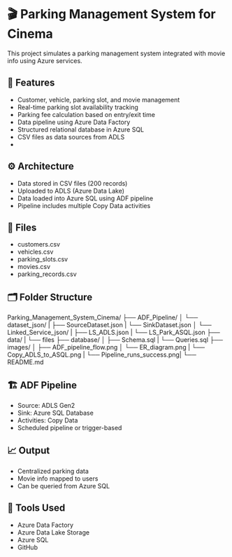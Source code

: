 # 🎬 Parking Management System for Cinema

This project simulates a parking management system integrated with movie info using Azure services.

## 📌 Features
- Customer, vehicle, parking slot, and movie management
- Real-time parking slot availability tracking
- Parking fee calculation based on entry/exit time
- Data pipeline using Azure Data Factory
- Structured relational database in Azure SQL
- CSV files as data sources from ADLS
- 
## ⚙️ Architecture
- Data stored in CSV files (200 records)
- Uploaded to ADLS (Azure Data Lake)
- Data loaded into Azure SQL using ADF pipeline
- Pipeline includes multiple Copy Data activities

## 📂 Files
- customers.csv
- vehicles.csv
- parking_slots.csv
- movies.csv
- parking_records.csv

## 🗂️ Folder Structure
Parking_Management_System_Cinema/
├── ADF_Pipeline/
│ └── dataset_json/
|         ├── SourceDataset.json
|         └── SinkDataset.json
│ └── Linked_Service_json/
|         ├── LS_ADLS.json
|         └── LS_Park_ASQL.json
├── data/
| └── files
├── database/
│ ├── Schema.sql
| └── Queries.sql
├── images/
│ ├── ADF_pipeline_flow.png
│ └── ER_diagram.png
| └── Copy_ADLS_to_ASQL.png
| └── Pipeline_runs_success.png|
└── README.md

## 🏗️ ADF Pipeline
- Source: ADLS Gen2
- Sink: Azure SQL Database
- Activities: Copy Data
- Scheduled pipeline or trigger-based

## 📈 Output
- Centralized parking data
- Movie info mapped to users
- Can be queried from Azure SQL

## 🔐 Tools Used
- Azure Data Factory
- Azure Data Lake Storage
- Azure SQL
- GitHub
